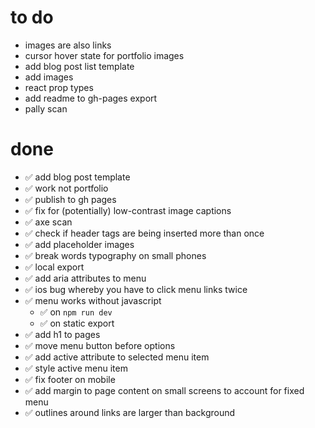 # to do

- images are also links
- cursor hover state for portfolio images
- add blog post list template
- add images
- react prop types
- add readme to gh-pages export
- pally scan

# done

- ✅ add blog post template
- ✅ work not portfolio
- ✅ publish to gh pages
- ✅ fix for (potentially) low-contrast image captions
- ✅ axe scan
- ✅ check if header tags are being inserted more than once
- ✅ add placeholder images
- ✅ break words typography on small phones
- ✅ local export
- ✅ add aria attributes to menu
- ✅ ios bug whereby you have to click menu links twice
- ✅ menu works without javascript
  - ✅ on `npm run dev`
  - ✅ on static export
- ✅ add h1 to pages
- ✅ move menu button before options
- ✅ add active attribute to selected menu item
- ✅ style active menu item
- ✅ fix footer on mobile
- ✅ add margin to page content on small screens to account for fixed menu
- ✅ outlines around links are larger than background
